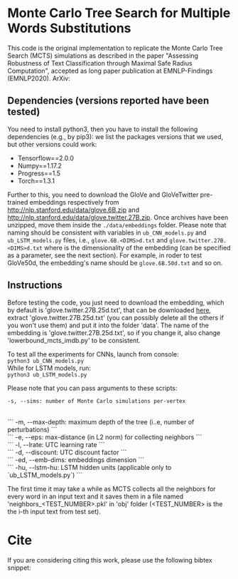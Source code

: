 # Monte Carlo Tree Search for Multiple Words Substitutions
This code is the original implementation to replicate the Monte Carlo Tree Search (MCTS) simulations as described in the paper "Assessing Robustness of Text Classification through Maximal Safe Radius Computation", accepted as long paper publication at EMNLP-Findings (EMNLP2020).
ArXiv: <link>

## Dependencies (versions reported have been tested)
You need to install python3, then you have to install the following dependencies (e.g., by pip3): we list the packages versions that we used, but other versions could work:
- Tensorflow==2.0.0
- Numpy==1.17.2
- Progress==1.5
- Torch==1.3.1

Further to this, you need to download the GloVe and GloVeTwitter pre-trained embeddings respectively from http://nlp.stanford.edu/data/glove.6B.zip and http://nlp.stanford.edu/data/glove.twitter.27B.zip. Once archives have been unzipped, move them inside the ```./data/embeddings``` folder. Please note that naming should be consistent with variables in `ub_CNN_models.py` and `ub_LSTM_models.py` files, i.e., `glove.6B.<DIMS>d.txt` and `glove.twitter.27B.<DIMS>d.txt` where <DIMS> is the dimensionality of the embedding (can be specified as a parameter, see the next section). For example, in roder to test GloVe50d, the embedding's name should be `glove.6B.50d.txt` and so on.

## Instructions
Before testing the code, you just need to download the embedding, which by default is 'glove.twitter.27B.25d.txt', that can be downloaded <a href="http://nlp.stanford.edu/data/glove.twitter.27B.zip">here</a>, extract 'glove.twitter.27B.25d.txt' (you can possibly delete all the others if you won't use them) and put it into the folder 'data'. The name of the embedding is 
'glove.twitter.27B.25d.txt', so if you change it, also change 'lowerbound_mcts_imdb.py' to be consistent.

To test all the experiments for CNNs, launch from console:
<br/>
```python3 ub_CNN_models.py```
<br/>
While for LSTM models, run:
<br/>
```python3 ub_LSTM_models.py```
<br/>

Please note that you can pass arguments to these scripts:
<br/>
```
-s, --sims: number of Monte Carlo simulations per-vertex
```
<br/>
```
-m, --max-depth: maximum depth of the tree (i..e, number of perturbations)
```
<br/>
```
-e, --eps: max-distance (in L2 norm) for collecting neighbors
```
<br/>
```
-l, --lrate: UTC learning rate
```
<br/>
```
-d, --discount: UTC discount factor
```
<br/>
```
-ed, --emb-dims: embeddings dimension
```
<br/>
```
-hu, --lstm-hu: LSTM hidden units (applicable only to `ub_LSTM_models.py`)
```
<br/>

The first time it may take a while as MCTS collects all the neighbors for every word in an input text and it saves them in a file named 'neighbors_<TEST_NUMBER>.pkl' in 'obj' folder (<TEST_NUMBER> is the the i-th input text from test set). 

# Cite
If you are considering citing this work, please use the following bibtex snippet:
<INSERT-PAPER-BIBTEX>